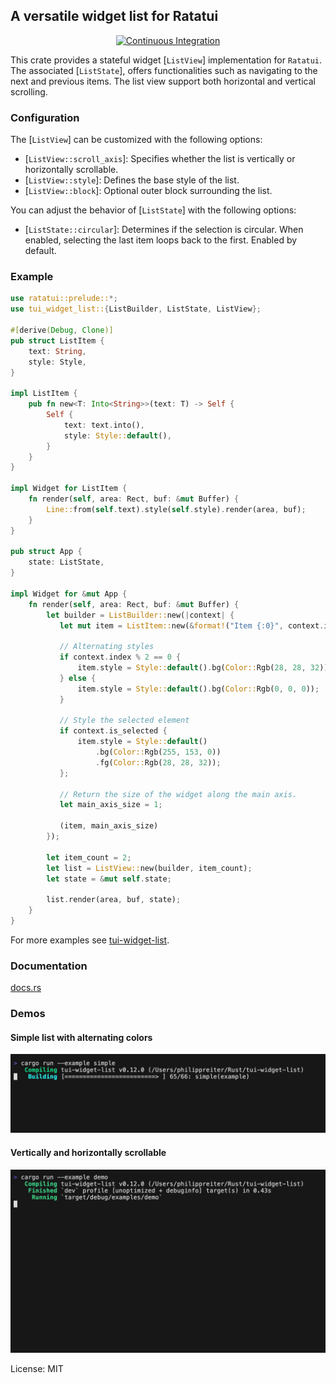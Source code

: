 ## A versatile widget list for Ratatui

<div align="center">

[![Continuous Integration](https://github.com/preiter93/tui-widget-list/actions/workflows/ci.yml/badge.svg)](https://github.com/preiter93/tui-widget-list/actions/workflows/ci.yml)

</div>

This crate provides a stateful widget [`ListView`] implementation for `Ratatui`. The associated [`ListState`], offers functionalities such as navigating to the next and previous items.
The list view support both horizontal and vertical scrolling.

### Configuration
The [`ListView`] can be customized with the following options:
- [`ListView::scroll_axis`]: Specifies whether the list is vertically or horizontally scrollable.
- [`ListView::style`]: Defines the base style of the list.
- [`ListView::block`]: Optional outer block surrounding the list.

You can adjust the behavior of [`ListState`] with the following options:
- [`ListState::circular`]: Determines if the selection is circular. When enabled, selecting the last item loops back to the first. Enabled by default.

### Example
```rust
use ratatui::prelude::*;
use tui_widget_list::{ListBuilder, ListState, ListView};

#[derive(Debug, Clone)]
pub struct ListItem {
    text: String,
    style: Style,
}

impl ListItem {
    pub fn new<T: Into<String>>(text: T) -> Self {
        Self {
            text: text.into(),
            style: Style::default(),
        }
    }
}

impl Widget for ListItem {
    fn render(self, area: Rect, buf: &mut Buffer) {
        Line::from(self.text).style(self.style).render(area, buf);
    }
}

pub struct App {
    state: ListState,
}

impl Widget for &mut App {
    fn render(self, area: Rect, buf: &mut Buffer) {
        let builder = ListBuilder::new(|context| {
           let mut item = ListItem::new(&format!("Item {:0}", context.index));

           // Alternating styles
           if context.index % 2 == 0 {
               item.style = Style::default().bg(Color::Rgb(28, 28, 32));
           } else {
               item.style = Style::default().bg(Color::Rgb(0, 0, 0));
           }

           // Style the selected element
           if context.is_selected {
               item.style = Style::default()
                   .bg(Color::Rgb(255, 153, 0))
                   .fg(Color::Rgb(28, 28, 32));
           };

           // Return the size of the widget along the main axis.
           let main_axis_size = 1;

           (item, main_axis_size)
        });

        let item_count = 2;
        let list = ListView::new(builder, item_count);
        let state = &mut self.state;

        list.render(area, buf, state);
    }
}
```

For more examples see [tui-widget-list](https://github.com/preiter93/tui-widget-list/tree/main/examples).

### Documentation
[docs.rs](https://docs.rs/tui-widget-list/)

### Demos

#### Simple list with alternating colors

![](examples/tapes/simple.gif?v=1)

#### Vertically and horizontally scrollable

![](examples/tapes/demo.gif?v=1)

License: MIT
